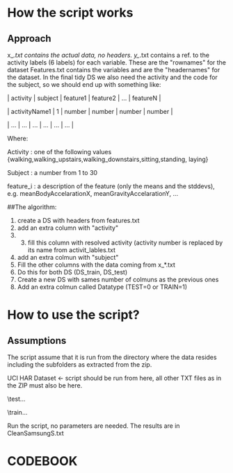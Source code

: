 # How the script works
## Approach
x_*.txt contains the actual data, no headers.
y_*.txt contains a ref. to the activity labels (6 labels) for each variable. These are the "rownames" for the dataset
Features.txt contains the variables and are the "headernames" for the dataset.
In the final tidy DS we also need the activity and the code for the subject, so we should end up with something like:

|   activity    | subject  |  feature1  | feature2   |   ...  | featureN |

| activityName1 |     1    |   number   |   number   | number |   number |

|     ...       |   ...    |    ...     |   ...      |  ...   |   ...    |

Where:

Activity  : one of the following values {walking,walking_upstairs,walking_downstairs,sitting,standing, laying}

Subject   : a number from 1 to 30

feature_i  : a description of the feature (only the means and the stddevs), e.g. meanBodyAccelarationX, meanGravityAccelarationY, ...

##The algorithm:

1. create a DS with headers from features.txt
2. add an extra column with "activity"
3. 3. fill this column with resolved activity (activity number is replaced by its name from activit_lables.txt
4. add an extra colmun with "subject"
4. Fill the other columns with the data coming from x_*.txt
5. Do this for both DS (DS_train, DS_test)
6. Create a new DS with sames number of colmuns as the previous ones
7. Add an extra colmun called Datatype (TEST=0 or TRAIN=1)

# How to use the script?
## Assumptions
The script assume that it is run from the directory where the data resides including the subfolders as extracted from the zip.

UCI HAR Dataset <- script should be run from here, all other TXT files as in the ZIP must also be here.

  \\test\...
  
  \\train\...

Run the script, no parameters are needed. The results are in CleanSamsungS.txt
  
# CODEBOOK
